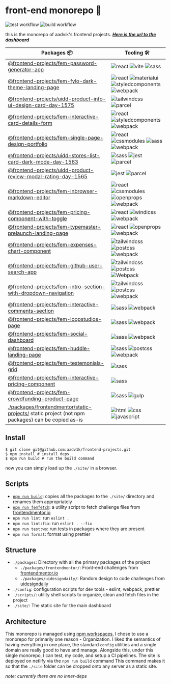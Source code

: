 # front-end monorepo 🗿

![test workflow](https://github.com/aadv1k/frontend-projects/actions/workflows/test.js.yml/badge.svg)
![build workflow](https://github.com/aadv1k/frontend-projects/actions/workflows/deploy.yml/badge.svg)

this is the monorepo of aadvik's frontend projects. **_[Here is the url to the dashboard](https://aadv1k-frontend.netlify.app)_**

| Packages 📦                                                                                                                                   | Tooling 🛠️                                             |
|-----------------------------------------------------------------------------------------------------------------------------------------------|-------------------------------------------------------|
| [@frontend-projects/fem-password-generator-app](./packages/frontendmentor/fem-password-generator-app)                                         | ![react] ![vite] ![sass]                              |
| [@frontend-projects/fem-fylo-dark-theme-landing-page](./packages/frontendmentor/fem-fylo-dark-theme-landing-page)                             | ![react] ![materialui] ![styledcomponents] ![webpack] |
| [@frontend-projects/uidd-product-info-ui-design-card-day-1575](./packages/uidesigndaily/uidd-product-info-ui-design-card-day-1575)            | ![tailwindcss] ![parcel]                              |
| [@frontend-projects/fem-interactive-card-details-form](./packages/frontendmentor/fem-interactive-card-details-form)                           | ![react] ![styledcomponents] ![webpack]               |
| [@frontend-projects/fem-single-page-design-portfolio](./packages/frontendmentor/fem-single-page-design-portfolio)                             | ![react] ![cssmodules] ![sass] ![webpack]             |
| [@frontend-projects/uidd-stores-list-card-dark-mode-day-1563](./packages/uidesigndaily/uidd-stores-list-card-dark-mode-day-1563)              | ![sass] ![jest] ![parcel]                             |
| [@frontend-projects/uidd-product-review-modal-rating-day-1565](./packages/uidesigndaily/uidd-product-review-modal-rating-day-1565)            | ![jest] ![parcel]                                     |
| [@frontend-projects/fem-inbrowser-markdown-editor](./packages/frontendmentor/fem-inbrowser-markdown-editor)                                   | ![react] ![cssmodules] ![openprops] ![webpack]        |
| [@frontend-projects/fem-pricing-component-with-toggle](./packages/frontendmentor/fem-pricing-component-with-toggle/)                          | ![react] ![windicss] ![webpack]                       |
| [@frontend-projects/fem-typemaster-prelaunch-landing-page](./packages/frontendmentor/fem-typemaster-prelaunch-landing-page/)                  | ![react] ![openprops] ![webpack]                      |
| [@frontend-projects/fem-expenses-chart-component](./packages/frontendmentor/fem-expenses-chart-component/)                                    | ![tailwindcss] ![postcss] ![webpack]                  |
| [@frontend-projects/fem-github-user-search-app](./packages/frontendmentor/fem-github-user-search-app/)                                        | ![tailwindcss] ![postcss] ![Webpack]                  |
| [@frontend-projects/fem-intro-section-with-dropdown-navigation](./packages/frontendmentor/fem-intro-section-with-dropdown-navigation/)        | ![tailwindcss] ![postcss] ![webpack]                  |
| [@frontend-projects/fem-interactive-comments-section](./packages/frontendmentor/fem-interactive-comments-section/)                            | ![sass] ![webpack]                                    |
| [@frontend-projects/fem-loopstudios-page](./packages/frontendmentor/fem-loopstudios-page/)                                                    | ![sass] ![webpack]                                    |
| [@frontend-projects/fem-social-dashboard](./packages/frontendmentor/fem-social-dashboard/)                                                    | ![sass] ![webpack]                                    |
| [@frontend-projects/fem-huddle-landing-page](./packages/frontendmentor/fem-huddle-landing-page/)                                              | ![sass] ![postcss] ![webpack]                         |
| [@frontend-projects/fem-testemonials-grid](./packages/frontendmentor/fem-testemonials-grid/)                                                  | ![sass]                                               |
| [@frontend-projects/fem-interactive-pricing-component](./packages/frontendmentor/fem-interactive-pricing-component/)                          | ![sass]                                               |
| [@frontend-projects/fem-crowdfunding-product-page](./packages/frontendmentor/fem-crowdfunding-product-page/)                                  | ![sass] ![gulp]                                       |
| [./packages/frontendmentor/static-projects/](./packages/frontendmentor/static-projects) static project (not npm packages) can be copied as-is | ![html] ![css] ![javascript]                          |

## Install

```shell
$ git clone git@github.com:aadv1k/frontend-projects.git
$ npm install # install deps
$ npm run build # run the build command
```

now you can simply load up the `./site/` in a browser.

## Scripts

- [`npm run build`](./scripts/deploy.sh): copies all the packages to the `./site/` directory and renames them appropriately
- [`npm run femfetch`](./scripts/femfetch.sh): a utility script to fetch challenge files from [frontendmentor.io](https://frontendmentor.io)
- `npm run lint`: run `eslint .`
- `npm run lint:fix`: run `eslint . --fix`
- `npm run test:ws`: run tests in packages where they are present
- `npm run format`: format using prettier

## Structure

- `./packages`: Directory with all the primary packages of the project
  - `./packages/frontendmentor/`: Front-end challenges from [frontendmentor.io](https://frontendmentor.io)
  - `./packages/uidesigndaily/`: Random design to code challenges from [uidesigndaily](https://uidesigndaily.com/)
- `./config`: configuration scripts for dev tools - eslint, webpack, prettier
- `./scripts/`: utility shell scripts to organize, clean and fetch files in the project
- `./site/`: The static site for the main dashboard

## Architecture

This monorepo is managed using [npm
workspaces](https://docs.npmjs.com/cli/v7/using-npm/workspaces), I chose to use
a monorepo for primarily one reason - Organization. I liked the semantics of
having everything in one place, the standard `config` utilities and a single
domain are really good to have and manage. Alongside this, under this single
monorepo, I can test, my code, and setup a CI pipelines. The site is deployed
on netlify via the `npm run build` command This command makes it so that the
`./site` folder can be dropped onto any server as a static site.

_note: currently there are no inner-deps_

[jest]: https://img.shields.io/badge/-Jest-282c34?logo=jest&logoColor=C21325&style=classic
[react]: https://img.shields.io/badge/-React-282c34?logo=React&logoColor=61dafb&style=classic
[vite]: https://img.shields.io/badge/-Vite-646CFF?logo=vite&logoColor=white&style=flat
[cssmodules]: https://img.shields.io/badge/-CSS%20Modules-282c34?logo=cssmodules&logoColor=61dafb&style=classic
[tailwindcss]: https://img.shields.io/badge/-Tailwindcss-282c34?logo=tailwind-css&logocolor=white&style=classic
[materialui]: https://img.shields.io/badge/-MaterialUi-282c34?logo=MUI&logocolor=007FFF&style=classic
[sass]: https://img.shields.io/badge/-Sass-282c34?logo=sass&logocolor=white&style=classic
[webpack]: https://img.shields.io/badge/-Webpack-282c34?logo=webpack&logocolor=8DD6F9&style=classic
[parcel]: https://img.shields.io/badge/-📦%20Parcel-282c34?logo=parcel&logocolor=white&style=classic
[styledcomponents]: https://img.shields.io/badge/-💅%20Styled%20Components-282c34?&style=classic
[gulp]: https://img.shields.io/badge/-Gulp-282c34?logo=gulp&logocolor=CF4647&style=classic
[postcss]: https://img.shields.io/badge/-PostCSS-282c34?logo=postCSS&logocolor=DD3A0A&style=classic
[openprops]: https://img.shields.io/badge/-🅿%20OpenProps-282c34?logo=&logocolor=white&style=classic
[windicss]: https://img.shields.io/badge/-WindiCSS-282c34?logo=windicss&logocolor=48B0F1&style=classic
[javascript]: https://img.shields.io/badge/-JavaScript-282c34?logo=JavaScript&logocolor=F7DF1E&style=classic
[css]: https://img.shields.io/badge/-CSS3-282c34?logo=CSS3&logocolor=1572B6&style=classic
[html]: https://img.shields.io/badge/-HTML5-282c34?logo=HTML5&logocolor=E34F26&style=classic
